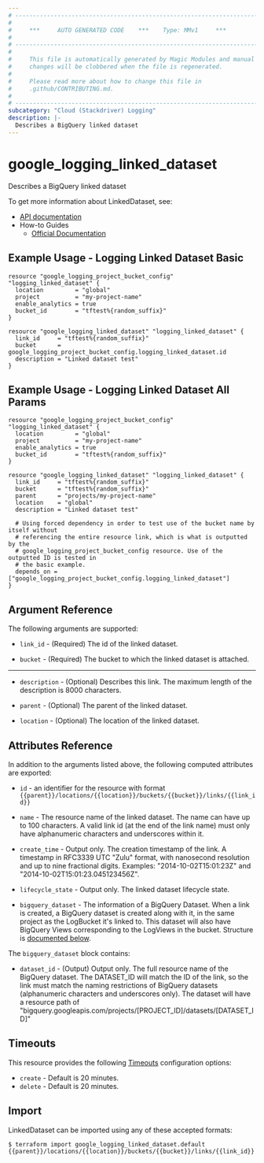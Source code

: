 ```yaml
---
# ----------------------------------------------------------------------------
#
#     ***     AUTO GENERATED CODE    ***    Type: MMv1     ***
#
# ----------------------------------------------------------------------------
#
#     This file is automatically generated by Magic Modules and manual
#     changes will be clobbered when the file is regenerated.
#
#     Please read more about how to change this file in
#     .github/CONTRIBUTING.md.
#
# ----------------------------------------------------------------------------
subcategory: "Cloud (Stackdriver) Logging"
description: |-
  Describes a BigQuery linked dataset
---
```


# google\_logging\_linked\_dataset

Describes a BigQuery linked dataset


To get more information about LinkedDataset, see:

* [API documentation](https://cloud.google.com/logging/docs/reference/v2/rest/v2/locations.buckets.links)
* How-to Guides
    * [Official Documentation](https://cloud.google.com/logging/docs/apis)

## Example Usage - Logging Linked Dataset Basic


```hcl
resource "google_logging_project_bucket_config" "logging_linked_dataset" {
  location         = "global"
  project          = "my-project-name"
  enable_analytics = true
  bucket_id        = "tftest%{random_suffix}"
}

resource "google_logging_linked_dataset" "logging_linked_dataset" {
  link_id     = "tftest%{random_suffix}"
  bucket      = google_logging_project_bucket_config.logging_linked_dataset.id
  description = "Linked dataset test"
}
```
## Example Usage - Logging Linked Dataset All Params


```hcl
resource "google_logging_project_bucket_config" "logging_linked_dataset" {
  location         = "global"
  project          = "my-project-name"
  enable_analytics = true
  bucket_id        = "tftest%{random_suffix}"
}

resource "google_logging_linked_dataset" "logging_linked_dataset" {
  link_id     = "tftest%{random_suffix}"
  bucket      = "tftest%{random_suffix}"
  parent      = "projects/my-project-name"
  location    = "global"
  description = "Linked dataset test"

  # Using forced dependency in order to test use of the bucket name by itself without
  # referencing the entire resource link, which is what is outputted by the 
  # google_logging_project_bucket_config resource. Use of the outputted ID is tested in
  # the basic example.
  depends_on = ["google_logging_project_bucket_config.logging_linked_dataset"]
}
```

## Argument Reference

The following arguments are supported:


* `link_id` -
  (Required)
  The id of the linked dataset.

* `bucket` -
  (Required)
  The bucket to which the linked dataset is attached.


- - -


* `description` -
  (Optional)
  Describes this link. The maximum length of the description is 8000 characters.

* `parent` -
  (Optional)
  The parent of the linked dataset.

* `location` -
  (Optional)
  The location of the linked dataset.


## Attributes Reference

In addition to the arguments listed above, the following computed attributes are exported:

* `id` - an identifier for the resource with format `{{parent}}/locations/{{location}}/buckets/{{bucket}}/links/{{link_id}}`

* `name` -
  The resource name of the linked dataset. The name can have up to 100 characters. A valid link id
  (at the end of the link name) must only have alphanumeric characters and underscores within it.

* `create_time` -
  Output only. The creation timestamp of the link. A timestamp in RFC3339 UTC "Zulu" format,
  with nanosecond resolution and up to nine fractional digits. Examples: "2014-10-02T15:01:23Z"
  and "2014-10-02T15:01:23.045123456Z".

* `lifecycle_state` -
  Output only. The linked dataset lifecycle state.

* `bigquery_dataset` -
  The information of a BigQuery Dataset. When a link is created, a BigQuery dataset is created along
  with it, in the same project as the LogBucket it's linked to. This dataset will also have BigQuery
  Views corresponding to the LogViews in the bucket.
  Structure is [documented below](#nested_bigquery_dataset).


<a name="nested_bigquery_dataset"></a>The `bigquery_dataset` block contains:

* `dataset_id` -
  (Output)
  Output only. The full resource name of the BigQuery dataset. The DATASET_ID will match the ID
  of the link, so the link must match the naming restrictions of BigQuery datasets
  (alphanumeric characters and underscores only). The dataset will have a resource path of
  "bigquery.googleapis.com/projects/[PROJECT_ID]/datasets/[DATASET_ID]"

## Timeouts

This resource provides the following
[Timeouts](https://developer.hashicorp.com/terraform/plugin/sdkv2/resources/retries-and-customizable-timeouts) configuration options:

- `create` - Default is 20 minutes.
- `delete` - Default is 20 minutes.

## Import


LinkedDataset can be imported using any of these accepted formats:

```
$ terraform import google_logging_linked_dataset.default {{parent}}/locations/{{location}}/buckets/{{bucket}}/links/{{link_id}}
```
